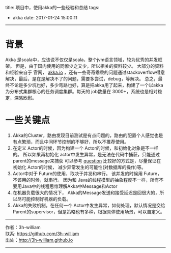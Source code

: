 title: 项目中，使用akka的一些经验和总结
tags: 
- akka
date: 2017-01-24 15:00:11
---
# 背景
Akka 是scala中，应该说不仅仅是scala，整个jvm语言领域，较为优秀的并发框架。 但是，由于国内使用的同僚少之又少，所以相关的资料较少。
大部分的资料和经验来自于 官网， [akka.io](http://akka.io/) ，还有一些奇奇乖乖的问题通过stackoverflow得意解决，最后，是在是解决不了的问题，需要多尝试，debug，等解决。
总之，最终不论是多少坑也好，多少弯路也好，算是把akka用了起来，构建了一个以akka为分布式集群核心的任务调度集群。每天的 job数量在 3000+，系统也是相对稳定，深感欣慰。 


# 一些关键点
  
  1.  Akka的Cluster，路由发现目前测试是有点问题的，路由的配置个人感觉也是有点繁琐，而且中间环节控制的不够好，所以不推荐使用。
  2.  在定义 Actor的时候，因为构建一个 Actor的时候，和初始化对象是不一样的。 所以如果再初始化 actor中发生异常，是无法在代码中捕获，只能通过parent的message来捕获
      可以参考   [question](http://stackoverflow.com/questions/18648390/how-should-an-akka-actor-be-created-that-might-throw-an-exception)
      比较好的方式是，尽量保证在 初始化 Actor的时候， 减少异常发生的可能性(对数据库的操作)等。 
  3.  Actor中对于 Future的使用，取决于并发和串行。 该并发的时候用 Future，不该用的时候，就串行。 因为和 Java的线程模型的抽象程度不一样，所有不要用Java中的线程思维理解Akka中Message和Actor
  4.  在机器负载很大的情况下， Akka的Message发送和接受延迟是回很大的，所以尽可能控制好机器的负载。
  5.  Akka的失败机制。在任何一个 Actor中发生异常，如何处理，默认情况是交给 Parent的supervisor，但是策略也有多种，根据具体使用场景，可以自定义。

 
 ---

作者：3h-william  
联系: https://github.com/3h-william  
出处：http://3h-william.github.io  

---